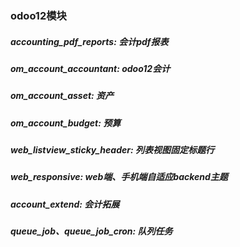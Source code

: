 ### odoo12模块
##### accounting_pdf_reports: 会计pdf报表
##### om_account_accountant: odoo12会计
##### om_account_asset: 资产
##### om_account_budget: 预算
##### web_listview_sticky_header: 列表视图固定标题行
##### web_responsive: web端、手机端自适应backend主题
##### account_extend: 会计拓展
##### queue_job、queue_job_cron: 队列任务
